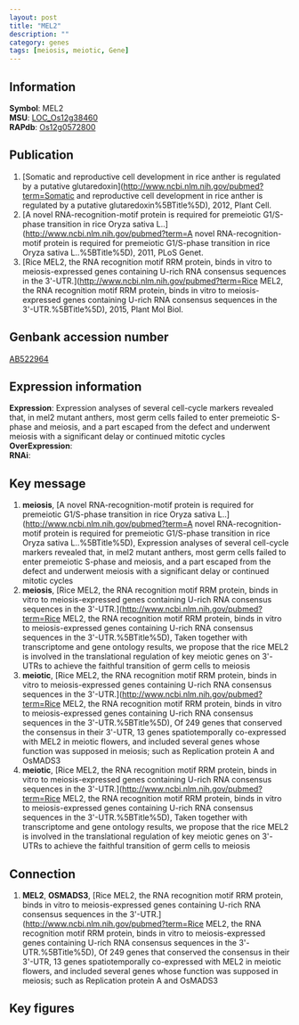 ```yaml
---
layout: post
title: "MEL2"
description: ""
category: genes
tags: [meiosis, meiotic, Gene]
---
```


## Information
__Symbol__: MEL2  
__MSU__: [LOC_Os12g38460](http://rice.plantbiology.msu.edu/cgi-bin/ORF_infopage.cgi?orf=LOC_Os12g38460)  
__RAPdb__: [Os12g0572800](http://rapdb.dna.affrc.go.jp/viewer/gbrowse_details/irgsp1?name=Os12g0572800)  

## Publication
1. [Somatic and reproductive cell development in rice anther is regulated by a putative glutaredoxin](http://www.ncbi.nlm.nih.gov/pubmed?term=Somatic and reproductive cell development in rice anther is regulated by a putative glutaredoxin%5BTitle%5D), 2012, Plant Cell.
2. [A novel RNA-recognition-motif protein is required for premeiotic G1/S-phase transition in rice Oryza sativa L..](http://www.ncbi.nlm.nih.gov/pubmed?term=A novel RNA-recognition-motif protein is required for premeiotic G1/S-phase transition in rice Oryza sativa L..%5BTitle%5D), 2011, PLoS Genet.
3. [Rice MEL2, the RNA recognition motif RRM protein, binds in vitro to meiosis-expressed genes containing U-rich RNA consensus sequences in the 3'-UTR.](http://www.ncbi.nlm.nih.gov/pubmed?term=Rice MEL2, the RNA recognition motif RRM protein, binds in vitro to meiosis-expressed genes containing U-rich RNA consensus sequences in the 3'-UTR.%5BTitle%5D), 2015, Plant Mol Biol.

## Genbank accession number
[AB522964](http://www.ncbi.nlm.nih.gov/nuccore/AB522964)  

## Expression information
__Expression__: Expression analyses of several cell-cycle markers revealed that, in mel2 mutant anthers, most germ cells failed to enter premeiotic S-phase and meiosis, and a part escaped from the defect and underwent meiosis with a significant delay or continued mitotic cycles  
__OverExpression__:  
__RNAi__:  

## Key message
1. __meiosis__, [A novel RNA-recognition-motif protein is required for premeiotic G1/S-phase transition in rice Oryza sativa L..](http://www.ncbi.nlm.nih.gov/pubmed?term=A novel RNA-recognition-motif protein is required for premeiotic G1/S-phase transition in rice Oryza sativa L..%5BTitle%5D),  Expression analyses of several cell-cycle markers revealed that, in mel2 mutant anthers, most germ cells failed to enter premeiotic S-phase and meiosis, and a part escaped from the defect and underwent meiosis with a significant delay or continued mitotic cycles
2. __meiosis__, [Rice MEL2, the RNA recognition motif RRM protein, binds in vitro to meiosis-expressed genes containing U-rich RNA consensus sequences in the 3'-UTR.](http://www.ncbi.nlm.nih.gov/pubmed?term=Rice MEL2, the RNA recognition motif RRM protein, binds in vitro to meiosis-expressed genes containing U-rich RNA consensus sequences in the 3'-UTR.%5BTitle%5D),  Taken together with transcriptome and gene ontology results, we propose that the rice MEL2 is involved in the translational regulation of key meiotic genes on 3'-UTRs to achieve the faithful transition of germ cells to meiosis
3. __meiotic__, [Rice MEL2, the RNA recognition motif RRM protein, binds in vitro to meiosis-expressed genes containing U-rich RNA consensus sequences in the 3'-UTR.](http://www.ncbi.nlm.nih.gov/pubmed?term=Rice MEL2, the RNA recognition motif RRM protein, binds in vitro to meiosis-expressed genes containing U-rich RNA consensus sequences in the 3'-UTR.%5BTitle%5D),  Of 249 genes that conserved the consensus in their 3'-UTR, 13 genes spatiotemporally co-expressed with MEL2 in meiotic flowers, and included several genes whose function was supposed in meiosis; such as Replication protein A and OsMADS3
4. __meiotic__, [Rice MEL2, the RNA recognition motif RRM protein, binds in vitro to meiosis-expressed genes containing U-rich RNA consensus sequences in the 3'-UTR.](http://www.ncbi.nlm.nih.gov/pubmed?term=Rice MEL2, the RNA recognition motif RRM protein, binds in vitro to meiosis-expressed genes containing U-rich RNA consensus sequences in the 3'-UTR.%5BTitle%5D),  Taken together with transcriptome and gene ontology results, we propose that the rice MEL2 is involved in the translational regulation of key meiotic genes on 3'-UTRs to achieve the faithful transition of germ cells to meiosis

## Connection
1. __MEL2__, __OSMADS3__, [Rice MEL2, the RNA recognition motif RRM protein, binds in vitro to meiosis-expressed genes containing U-rich RNA consensus sequences in the 3'-UTR.](http://www.ncbi.nlm.nih.gov/pubmed?term=Rice MEL2, the RNA recognition motif RRM protein, binds in vitro to meiosis-expressed genes containing U-rich RNA consensus sequences in the 3'-UTR.%5BTitle%5D),  Of 249 genes that conserved the consensus in their 3'-UTR, 13 genes spatiotemporally co-expressed with MEL2 in meiotic flowers, and included several genes whose function was supposed in meiosis; such as Replication protein A and OsMADS3

## Key figures


